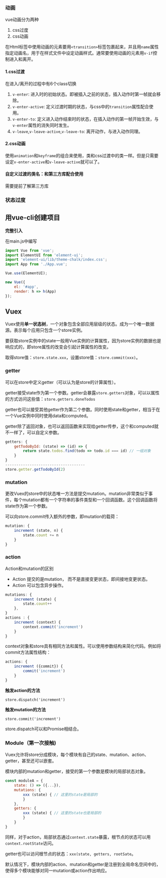 ### 动画

vue动画分为两种

1. css过度
2. css动画

在Html标签中使用动画的元素要用`<transition>`标签包裹起来，并且用`name`属性指定动画名，用于在样式文件中设定动画样式。通常要使用动画的元素用`v-if`控制进入和离开。

#### 1.css过渡

在进入/离开的过程中有6个class切换
1. `v-enter`: 进入时的初始状态。即被插入之前的状态，插入动作时第一帧就会移除。
2. `v-enter-active`: 定义过渡时期的状态，与css中的`transition`属性配合使用。
3. `v-enter-to`: 定义进入动作结束时的状态，在插入动作的第一帧开始生效，与`v-enter`属性的消失同时发生。
4. `v-leave`,`v-leave-active`,`v-leave-to`: 离开动作，与进入动作同理。

#### 2.css动画

使用`animation`和`keyframe`的组合来使用，类和css过渡中的类一样。但是只需要设定`v-enter-active`和`v-leave-active`就可以了。

#### 自定义过渡的类名：和第三方库配合使用

需要提前了解第三方库

### 状态过度

## 用vue-cli创建项目

**完整引入**

在main.js中编写

```javascript
import Vue from 'vue';
import ElementUI from 'element-ui';
import 'element-ui/lib/theme-chalk/index.css';
import App from './App.vue';

Vue.use(ElementUI);

new Vue({
    el: '#app',
    render: h => h(App)
});
```

## Vuex

Vuex使用**单一状态树**，一个对象包含全部应用层级的状态。成为一个唯一数据源。表示每个应用只包含一个store实例。

要获取store实例中的state一般用Vue实例的计算属性，因为store实例的数据也是响应式的，即store属性的改变会引起计算属性的改变。

取得store值：`store.state.xxx`，设置store值：`store.commit(xxx)`。

### getter

可以在store中定义getter（可以认为是store的计算属性）。

getter接受state作为第一个参数。getter会暴露`store.getters`对象，可以以属性的方式访问这些值：`store.getters.doneTodos`

getter也可以接受其他getter作为第二个参数。同时使用state和getter，相当于在一个Vue实例中同时使用data和computed。

getter除了返回对象，也可以返回函数来实现给getter传参，这个和computed就不一样了，可以自定义参数。
```javascript
getters: {
    getTodoById: (state) => (id) => {
        return state.todos.find(todo => todo.id === id) // 一组对象
    }
}
------------------------------------
store.getter.getTodoById(2)
```

### mutation

更改Vuex的store中的状态唯一方法是提交mutation。mutation非常类似于事件，每个mutation都有一个字符串的事件类型和一个回调函数。这个回调函数将state作为第一个参数。

可以向store.commit传入额外的参数，即mutation的载荷：
```javascript
mutation: {
    increment (state, n) {
        state.count += n
    }
}
```
### action

Action和mutation的区别

* Action 提交的是mutation， 而不是直接变更状态，即间接地变更状态。
* Action 可以包含异步操作。

```javascript
mutations: {
    increment (state) {
        state.count++
    },
}
actions : {
    increment (context) {
        context.commit('increment')
    }
}
```

context对象和store具有相同方法和属性。可以使用参数结构来简化代码。例如将commit方法属性结构：

```javascript
actions: {
    increment ({commit}) {
        commit('increment')
    }
}
```

**触发action的方法**

`store.dispatch('increment')` 

**触发mutation的方法**

`store.commit('increment')`

store.dispatch可以和Promise相结合。


### Module（第一次接触)

Vuex允许将store分成模块，每个模块有自己的state、mutation、action、getter，甚至还可以嵌套。

模块内部的mutation和getter，接受的第一个参数是模块的局部状态对象。

```javascript
const moduleA = {
    state: () => ({...}),
    mutations: {
        xxx (state) { // 这里的state是局部的
        }
    },
    getters: {
        xxx (state) { // 这里的state也是局部的
        }
    }
}
```

同样，对于action，局部状态通过`context.state`暴露，根节点的状态可以用`context.rootState`访问。

getter也可以访问根节点的状态：`xxx(state, getters, rootSate`。

默认情况下，模块内部的action、mutation和getter是注册到全局命名空间中的，使得多个模块能够对同一mutation或action作出响应。

